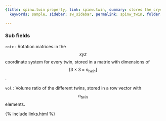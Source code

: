 ```yaml
---
{title: spinw.twin property, link: spinw.twin, summary: stores the crystal twin parameters,
  keywords: sample, sidebar: sw_sidebar, permalink: spinw_twin, folder: spinw, mathjax: 'true'}

---
```

 
### Sub fields
 
`rotc`
: Rotation matrices in the $$xyz$$ coordinate system for
  every twin, stored in a matrix with dimensions of $$[3\times
  3\times n_{twin}]$$.
 
`vol`
: Volume ratio of the different twins, stored in a
   row vector with $$n_{twin}$$ elements.
 

{% include links.html %}
